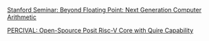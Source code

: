 [Stanford Seminar: Beyond Floating Point: Next Generation Computer Arithmetic](https://www.youtube.com/watch?v=aP0Y1uAA-2Y)

[PERCIVAL: Open-Spource Posit Risc-V Core with Quire Capability](https://github.com/artecs-group/PERCIVAL)